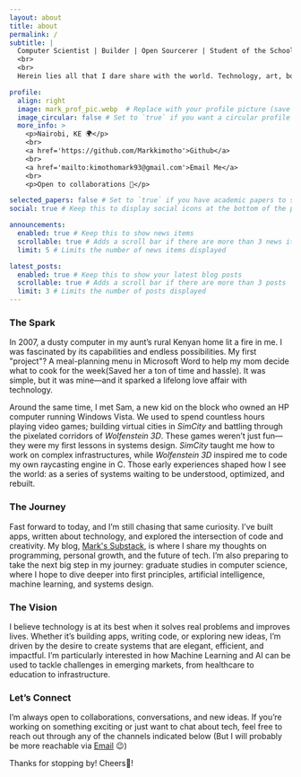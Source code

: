 ```yaml
---
layout: about
title: about
permalink: /
subtitle: |
  Computer Scientist | Builder | Open Sourcerer | Student of the School of Life.
  <br>
  <br>
  Herein lies all that I dare share with the world. Technology, art, books, and more...

profile:
  align: right
  image: mark_prof_pic.webp  # Replace with your profile picture (save it as `prof_pic.jpg` in the `img/` folder)
  image_circular: false # Set to `true` if you want a circular profile picture
  more_info: >
    <p>Nairobi, KE 🌍</p>
    <br>
    <a href='https://github.com/Markkimotho'>Github</a>
    <br>
    <a href='mailto:kimothomark93@gmail.com'>Email Me</a>
    <br>
    <p>Open to collaborations 🤝</p>

selected_papers: false # Set to `true` if you have academic papers to showcase
social: true # Keep this to display social icons at the bottom of the page

announcements:
  enabled: true # Keep this to show news items
  scrollable: true # Adds a scroll bar if there are more than 3 news items
  limit: 5 # Limits the number of news items displayed

latest_posts:
  enabled: true # Keep this to show your latest blog posts
  scrollable: true # Adds a scroll bar if there are more than 3 posts
  limit: 3 # Limits the number of posts displayed
---
```


### The Spark
In 2007, a dusty computer in my aunt’s rural Kenyan home lit a fire in me. I was fascinated by its capabilities and endless possibilities. My first "project"? A meal-planning menu in Microsoft Word to help my mom decide what to cook for the week(Saved her a ton of time and hassle). It was simple, but it was mine—and it sparked a lifelong love affair with technology.

Around the same time, I met Sam, a new kid on the block who owned an HP computer running Windows Vista. We used to spend countless hours playing video games; building virtual cities in *SimCity* and battling through the pixelated corridors of *Wolfenstein 3D*. These games weren’t just fun—they were my first lessons in systems design. *SimCity* taught me how to work on complex infrastructures, while *Wolfenstein 3D* inspired me to code my own raycasting engine in C. Those early experiences shaped how I see the world: as a series of systems waiting to be understood, optimized, and rebuilt.

### The Journey
Fast forward to today, and I’m still chasing that same curiosity. I’ve built apps, written about technology, and explored the intersection of code and creativity. My blog, [Mark's Substack](https://ktinega.substack.com), is where I share my thoughts on programming, personal growth, and the future of tech. I’m also preparing to take the next big step in my journey: graduate studies in computer science, where I hope to dive deeper into first principles, artificial intelligence, machine learning, and systems design.

### The Vision
I believe technology is at its best when it solves real problems and improves lives. Whether it’s building apps, writing code, or exploring new ideas, I’m driven by the desire to create systems that are elegant, efficient, and impactful. I’m particularly interested in how Machine Learning and AI can be used to tackle challenges in emerging markets, from healthcare to education to infrastructure.

### Let’s Connect
I’m always open to collaborations, conversations, and new ideas. If you’re working on something exciting or just want to chat about tech, feel free to reach out through any of the channels indicated below (But I will probably be more reachable via [Email](mailto:kimothomark93@gmai.com) 😉)

Thanks for stopping by! Cheers🥂! 
